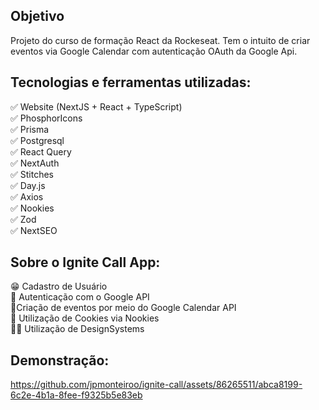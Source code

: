## Objetivo
Projeto do curso de formação React da Rockeseat. Tem o intuito de criar eventos via Google Calendar com autenticação OAuth da Google Api.

## Tecnologias e ferramentas utilizadas:
✅ Website (NextJS + React + TypeScript) \
✅ PhosphorIcons \
✅ Prisma \
✅ Postgresql \
✅ React Query \
✅ NextAuth \
✅ Stitches \
✅ Day.js \
✅ Axios \
✅ Nookies \
✅ Zod \
✅ NextSEO

## Sobre o Ignite Call App:
😁 Cadastro de Usuário \
📖 Autenticação com o Google API  \
📆Criação de eventos por meio do Google Calendar API \
🍪 Utilização de Cookies via Nookies \
👨‍💻 Utilização de DesignSystems

## Demonstração:

https://github.com/jpmonteiroo/ignite-call/assets/86265511/abca8199-6c2e-4b1a-8fee-f9325b5e83eb

